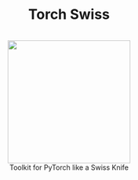 <h1 align="center">Torch Swiss</h1>
<p align="center">
    <br>
    <img src="https://www.flaticon.com/svg/static/icons/svg/1254/1254505.svg" width="250"/>
    <br>
    Toolkit for PyTorch like a Swiss Knife
<p>

